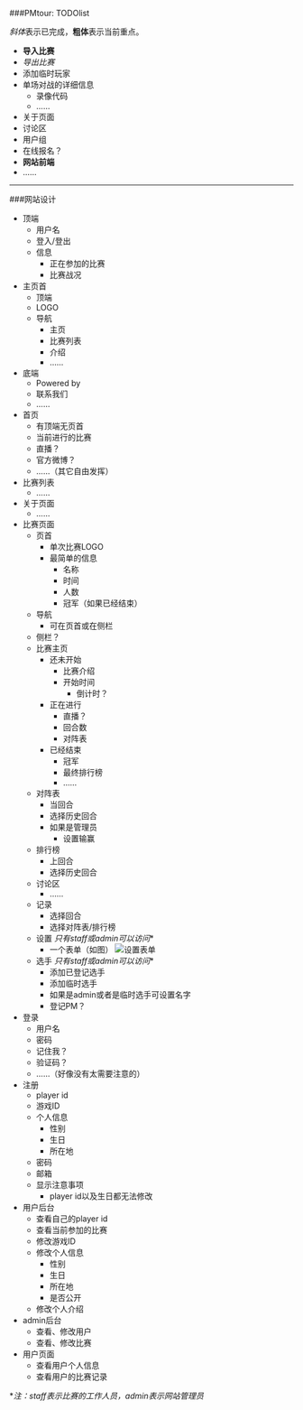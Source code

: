 ###PMtour: TODOlist

*斜体*表示已完成，**粗体**表示当前重点。

* **导入比赛**
* *导出比赛*
* 添加临时玩家
* 单场对战的详细信息
    * 录像代码
    * ……
* 关于页面
* 讨论区
* 用户组
* 在线报名？
* **网站前端**
* ……

---

###网站设计

* 顶端
    * 用户名
    * 登入/登出
    * 信息
        * 正在参加的比赛
        * 比赛战况
* 主页首
    * 顶端
    * LOGO
    * 导航
        * 主页
        * 比赛列表
        * 介绍
        * ……
* 底端
    * Powered by
    * 联系我们
    * ……
* 首页
    * 有顶端无页首
    * 当前进行的比赛
    * 直播？
    * 官方微博？
    * ……（其它自由发挥）
* 比赛列表
    * ……
* 关于页面
    * ……
* 比赛页面
    * 页首
        * 单次比赛LOGO
        * 最简单的信息
            * 名称
            * 时间
            * 人数
            * 冠军（如果已经结束）
    * 导航
        * 可在页首或在侧栏
    * 侧栏？
    * 比赛主页
        * 还未开始
            * 比赛介绍
            * 开始时间
                * 倒计时？
        * 正在进行
            * 直播？
            * 回合数
            * 对阵表
        * 已经结束
            * 冠军
            * 最终排行榜
            * ……
    * 对阵表
        * 当回合
        * 选择历史回合
        * 如果是管理员
            * 设置输赢
    * 排行榜
        * 上回合
        * 选择历史回合
    * 讨论区
        * ……
    * 记录
        * 选择回合
        * 选择对阵表/排行榜
    * 设置
        *只有staff或admin可以访问**
        * 一个表单（如图）
        ![设置表单](https://www.sunoru.com/myfiles/img/1414915114600.png "设置表单")
    * 选手
        *只有staff或admin可以访问**
        * 添加已登记选手
        * 添加临时选手
        * 如果是admin或者是临时选手可设置名字
        * 登记PM？
* 登录
    * 用户名
    * 密码
    * 记住我？
    * 验证码？
    * ……（好像没有太需要注意的）
* 注册
    * player id
    * 游戏ID
    * 个人信息
        * 性别
        * 生日
        * 所在地
    * 密码
    * 邮箱
    * 显示注意事项
        * player id以及生日都无法修改
* 用户后台
    * 查看自己的player id
    * 查看当前参加的比赛
    * 修改游戏ID
    * 修改个人信息
        * 性别
        * 生日
        * 所在地
        * 是否公开
    * 修改个人介绍
* admin后台
    * 查看、修改用户
    * 查看、修改比赛
* 用户页面
    * 查看用户个人信息
    * 查看用户的比赛记录

**注：staff表示比赛的工作人员，admin表示网站管理员*
